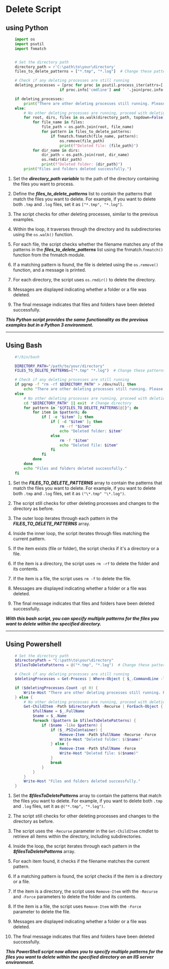 # Delete Script

## using Python

```python
    import os
    import psutil
    import fnmatch


    # Set the directory path
    directory_path = r'C:\path\to\your\directory'
    files_to_delete_patterns = ["*.tmp", "*.log"]  # Change these patterns to match the files you want to delete

    # Check if any deleting processes are still running
    deleting_processes = [proc for proc in psutil.process_iter(attrs=['pid', 'cmdline'])
                        if proc.info['cmdline'] and ' '.join(proc.info['cmdline']).find(f'Remove-Item -Path {directory_path}') != -1]

    if deleting_processes:
        print("There are other deleting processes still running. Please wait for them to finish.")
    else:
        # No other deleting processes are running, proceed with deletion
        for root, dirs, files in os.walk(directory_path, topdown=False):
            for file_name in files:
                file_path = os.path.join(root, file_name)
                for pattern in files_to_delete_patterns:
                    if fnmatch.fnmatch(file_name, pattern):
                        os.remove(file_path)
                        print(f"Deleted file: {file_path}")
            for dir_name in dirs:
                dir_path = os.path.join(root, dir_name)
                os.rmdir(dir_path)
                print(f"Deleted folder: {dir_path}")
        print("Files and folders deleted successfully.")

```

1. Set the ***directory_path variable*** to the path of the directory containing the files you want to process.

2. Define the ***files_to_delete_patterns*** list to contain the patterns that match the files you want to delete. For example, if you want to delete both `.tmp` and `.log` files, set it as `["*.tmp", "*.log"]`.

3. The script checks for other deleting processes, similar to the previous examples.

4. Within the loop, it traverses through the directory and its subdirectories using the `os.walk()` function.

5. For each file, the script checks whether the filename matches any of the patterns in the ***files_to_delete_patterns*** list using the fnmatch.`fnmatch()` function from the fnmatch module.

6. If a matching pattern is found, the file is deleted using the `os.remove()` function, and a message is printed.

7. For each directory, the script uses `os.rmdir()` to delete the directory.

8. Messages are displayed indicating whether a folder or a file was deleted.

9. The final message indicates that files and folders have been deleted successfully.

***This Python script provides the same functionality as the previous examples but in a Python 3 environment.***

---

## Using Bash



```bash
    #!/bin/bash

    DIRECTORY_PATH="/path/to/your/directory"
    FILES_TO_DELETE_PATTERNS=("*.tmp" "*.log")  # Change these patterns to match the files you want to delete

    # Check if any deleting processes are still running
    if pgrep -f "rm -rf $DIRECTORY_PATH" > /dev/null; then
        echo "There are other deleting processes still running. Please wait for them to finish."
    else
        # No other deleting processes are running, proceed with deletion
        cd "$DIRECTORY_PATH" || exit  # Change directory
        for pattern in "${FILES_TO_DELETE_PATTERNS[@]}"; do
            for item in $pattern; do
                if [ -e "$item" ]; then
                    if [ -d "$item" ]; then
                        rm -rf "$item"
                        echo "Deleted folder: $item"
                    else
                        rm -f "$item"
                        echo "Deleted file: $item"
                    fi
                fi
            done
        done
        echo "Files and folders deleted successfully."
    fi

```


1. Set the ***FILES_TO_DELETE_PATTERNS*** array to contain the patterns that match the files you want to delete. For example, if you want to delete both `.tmp` and `.log` files, set it as `("\*.tmp" "\*.log")`.

2. The script still checks for other deleting processes and changes to the directory as before.

3. The outer loop iterates through each pattern in the ***FILES_TO_DELETE_PATTERNS*** array.

4. Inside the inner loop, the script iterates through files matching the current pattern.

5. If the item exists (file or folder), the script checks if it's a directory or a file.

6. If the item is a directory, the script uses `rm -rf` to delete the folder and its contents.

7. If the item is a file, the script uses `rm -f` to delete the file.

8. Messages are displayed indicating whether a folder or a file was deleted.

9. The final message indicates that files and folders have been deleted successfully.

***With this bash script, you can specify multiple patterns for the files you want to delete within the specified directory.***


---

## Using Powershell

```powershell
    # Set the directory path
    $directoryPath = "C:\path\to\your\directory"
    $filesToDeletePatterns = @("*.tmp", "*.log")  # Change these patterns to match the files you want to delete

    # Check if any deleting processes are still running
    $deletingProcesses = Get-Process | Where-Object { $_.CommandLine -like "*Remove-Item -Path '$directoryPath\*'" }

    if ($deletingProcesses.Count -gt 0) {
        Write-Host "There are other deleting processes still running. Please wait for them to finish."
    } else {
        # No other deleting processes are running, proceed with deletion
        Get-ChildItem -Path $directoryPath -Recurse | ForEach-Object {
            $fullName = $_.FullName
            $name = $_.Name
            foreach ($pattern in $filesToDeletePatterns) {
                if ($name -like $pattern) {
                    if ($_.PSIsContainer) {
                        Remove-Item -Path $fullName -Recurse -Force
                        Write-Host "Deleted folder: $($name)"
                    } else {
                        Remove-Item -Path $fullName -Force
                        Write-Host "Deleted file: $($name)"
                    }
                    break
                }
            }
        }
        Write-Host "Files and folders deleted successfully."
    }

```

1. Set the ***$filesToDeletePatterns*** array to contain the patterns that match the files you want to delete. For example, if you want to delete both `.tmp` and `.log` files, set it as `@("*.tmp", "*.log")`.

2. The script still checks for other deleting processes and changes to the directory as before.

3. The script uses the `-Recurse` parameter in the `Get-ChildItem` cmdlet to retrieve all items within the directory, including subdirectories.

4. Inside the loop, the script iterates through each pattern in the ***$filesToDeletePatterns*** array.

5. For each item found, it checks if the filename matches the current pattern.

6. If a matching pattern is found, the script checks if the item is a directory or a file.

7. If the item is a directory, the script uses `Remove-Item` with the `-Recurse` and `-Force` parameters to delete the folder and its contents.

8. If the item is a file, the script uses `Remove-Item` with the `-Force` parameter to delete the file.

9. Messages are displayed indicating whether a folder or a file was deleted.

10. The final message indicates that files and folders have been deleted successfully.

***This PowerShell script now allows you to specify multiple patterns for the files you want to delete within the specified directory on an IIS server environment.***